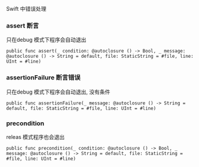 Swift 中错误处理


### assert 断言

只在debug 模式下程序会自动退出

```
public func assert(_ condition: @autoclosure () -> Bool, _ message: @autoclosure () -> String = default, file: StaticString = #file, line: UInt = #line)
```

### assertionFailure 断言错误

只在debug 模式下程序会自动退出, 没有条件

```
public func assertionFailure(_ message: @autoclosure () -> String = default, file: StaticString = #file, line: UInt = #line)
```

### precondition 

releas 模式程序也会退出

```
public func precondition(_ condition: @autoclosure () -> Bool, _ message: @autoclosure () -> String = default, file: StaticString = #file, line: UInt = #line)
```

### 